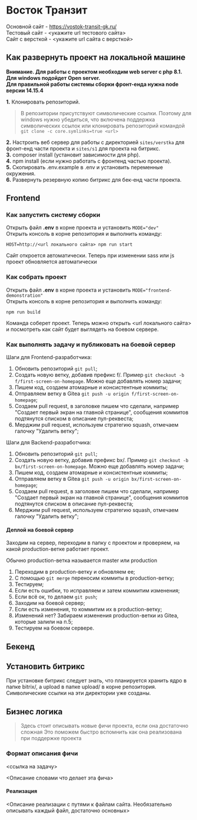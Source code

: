 # Восток Транзит  

Основной сайт - https://vostok-transit-gk.ru/  
Тестовый сайт - <укажите url тестового сайта>  
Сайт с версткой - <укажите url сайта с версткой>  

## Как развернуть проект на локальной машине  

**Внимание. Для работы с проектом необходим web server с php 8.1. Для windows подойдет Open server.**  
**Для правильной работы системы сборки фронт-енда нужна node версии 14.15.4**

**1.** Клонировать репозиторий.

> В репозитории присутствуют символические ссылки. Поэтому для windows нужно убедиться, что включена поддержка символических
> ссылок или клонировать репозиторий командой `git clone -c core.symlinks=true <url>`

**2.** Настроить веб сервер для работы с директорией `sites/verstka` для фронт-енд части проекта и `sites/s1` для проекта  на битрикс.  
**3.** composer install (установит зависимости для php).  
**4.** npm install (если нужно работать с фронтенд частью проекта).   
**5.** Скопировать .env.example в .env и установить переменные окружения.  
**6.** Развернуть резервную копию битрикс для бек-енд части проекта.  

## Frontend

### Как запустить систему сборки  

Открыть файл **.env** в корне проекта и установить `MODE="dev"`  
Открыть консоль в корне репозитория и выполнить команду:
```shell script
HOST=http://<url локального сайта> npm run start
```
Сайт откроется автоматически. Теперь при изменении sass или js проект обновляется автоматически

### Как собрать проект

Открыть файл **.env** в корне проекта и установить `MODE="frontend-demonstration"`  
Открыть консоль в корне репозитория и выполнить команду:
```shell script
npm run build
```

Команда соберет проект. Теперь можно открыть <url локального сайта> и посмотреть как сайт будет выглядеть на боевом
сервере.

### Как выполнять задачу и публиковать на боевой сервер

Шаги для Frontend-разработчика:

1. Обновить репозиторий `git pull`;  
2. Создать новую ветку, добавив префикс f/. Пример `git checkout -b f/first-screen-on-homepage`. Можно еще добавлять номер задачи;  
3. Пишем код, создаем атомарные и консистентные коммиты;  
4. Отправляем ветку в Gitea `git push -u origin f/first-screen-on-homepage`;  
5. Создаем pull request, в заголовке пишем что сделали, например "Создает первый экран на главной странице", 
сообщения коммитов подтянутся списком в описание пул-реквеста;  
6. Мерджим pull request, используем стратегию squash, отмечаем галочку "Удалить ветку";  

Шаги для Backend-разработчика:

1. Обновить репозиторий `git pull`;  
2. Создать новую ветку, добавив префикс bx/. Пример `git checkout -b bx/first-screen-on-homepage`. Можно еще добавлять номер задачи;  
3. Пишем код, создаем атомарные и консистентные коммиты;  
4. Отправляем ветку в Gitea `git push -u origin bx/first-screen-on-homepage`;  
5. Создаем pull request, в заголовке пишем что сделали, например "Создает первый экран на главной странице", 
сообщения коммитов подтянутся списком в описание пул-реквеста;  
6. Мерджим pull request, используем стратегию squash, отмечаем галочку "Удалить ветку";

#### Деплой на боевой сервер

Заходим на сервер, переходим в папку с проектом и проверяем, на какой production-ветке работает проект.

Обычно production-ветка называется master или production

1. Переходим в production-ветку и обновляем ее;  
2. С помощью `git merge` переносим коммиты в production-ветку;  
3. Тестируем;  
4. Если есть ошибки, то исправляем и затем коммитим изменения;
5. Если всё ок, то делаем `git push`;
6. Заходим на боевой сервер;
7. Если есть изменения, то коммитим их в production-ветку;
8. Изменений нет? Забираем изменения production-ветки из Gitea, которые залили на п.5;
9. Тестируем на боевом сервере.  

## Бекенд

## Установить битрикс

При установке битрикс следует знать, что планируется хранить ядро в папке bitrix/, а upload в папке upload/ в корне 
репозитория. Символические ссылки на эти директории уже созданы.  

## Бизнес логика

> Здесь стоит описывать новые фичи проекта, если она достаточно сложная
> Это поможем быстро вспомнить как она реализована при поддержке проекта
### Формат описания фичи

<ссылка на задачу>

<Описание словами что делает эта фича>

#### Реализация

<Описание реализации с путями к файлам сайта. Необязательно описывать каждый файл, достаточно основных>

